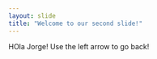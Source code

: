 ```yaml
---
layout: slide
title: "Welcome to our second slide!"
---
```

HOla Jorge!
Use the left arrow to go back!
